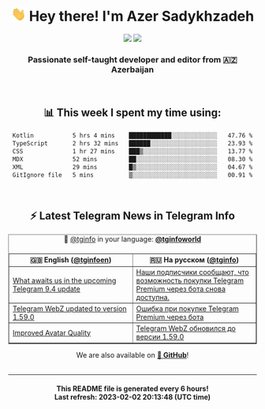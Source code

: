 <div align="center">
	<div>
		<h1>
      <img src="./assets/hi.gif" width="30px"> Hey there! I'm Azer Sadykhzadeh
    </h1>
    <img height="18" src="https://komarev.com/ghpvc/?username=sadykhzadeh&label=Views&color=2081c1&style=flat-square" />
		<a href="https://wakatime.com/@Azer"> <img height="18" src="https://wakatime.com/badge/user/f80ae27a-c328-426f-a381-bc84136e2dd6.svg" /> </a>
    <h3>
      Passionate self-taught developer and editor from 🇦🇿 Azerbaijan
    </h3>
  </div>
  <br>

<h2>📊 This week I spent my time using:</h2>

<!--START_SECTION:waka-->

```text
Kotlin           5 hrs 4 mins    ████████████░░░░░░░░░░░░░   47.76 %
TypeScript       2 hrs 32 mins   ██████░░░░░░░░░░░░░░░░░░░   23.93 %
CSS              1 hr 27 mins    ███▒░░░░░░░░░░░░░░░░░░░░░   13.77 %
MDX              52 mins         ██░░░░░░░░░░░░░░░░░░░░░░░   08.30 %
XML              29 mins         █▒░░░░░░░░░░░░░░░░░░░░░░░   04.67 %
GitIgnore file   5 mins          ▒░░░░░░░░░░░░░░░░░░░░░░░░   00.91 %
```

<!--END_SECTION:waka-->

<br>

<h2>⚡️ Latest Telegram News in Telegram Info</h2>
  <table border>
		<tr>
			<th width="50%">🇬🇧 English (<a href="https://t.me/tginfoen">@tginfoen</a>)</th>
			<th>🇷🇺 На русском (<a href="https://t.me/tginfo">@tginfo</a>)</th>
		</tr>
		<caption>🚩 <a href="https://t.me/tginfo">@tginfo</a> in your language: <a href="https://t.me/tginfoworld"><b>@tginfoworld</b></a><caption/>
  <tr><td><a href="https://t.me/tginfoen/1601">What awaits us in the upcoming Telegram 9.4 update</a></td>
    <td><a href="https://t.me/tginfo/3581">Наши подписчики сообщают, что возможность покупки Telegram Premium через бота снова доступна.</a></td></tr><tr><td><a href="https://t.me/tginfoen/1600">Telegram WebZ updated to version 1.59.0</a></td>
    <td><a href="https://t.me/tginfo/3580">Ошибка при покупке Telegram Premium через бота</a></td></tr><tr><td><a href="https://t.me/tginfoen/1599">Improved Avatar Quality</a></td>
    <td><a href="https://t.me/tginfo/3579">Telegram WebZ обновился до версии 1.59.0</a></td></tr>
</table>
We are also available on <a href="https://github.com/tginfo"><b>🐙 GitHub</b></a>!
</div>

<br>
<hr>
<h4 align="center">This README file is generated <b>every 6 hours</b>!</br>Last refresh: <b>2023-02-02 20:13:48 (UTC time)</b></h4>
